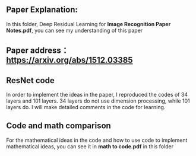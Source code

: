 ## Paper Explanation:
In this folder, Deep Residual Learning for **Image Recognition Paper Notes.pdf**, you can see my understanding of this paper

## Paper address：https://arxiv.org/abs/1512.03385

## ResNet code
In order to implement the ideas in the paper, I reproduced the codes of 34 layers and 101 layers.
34 layers do not use dimension processing, while 101 layers do.
I will make detailed comments in the code for learning.

## Code and math comparison
For the mathematical ideas in the code and how to use code to implement mathematical ideas, you can see it in **math to code.pdf** in this folder

